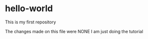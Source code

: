 # hello-world
This is my first repository

The changes made on this file were NONE
I am just doing the tutorial
